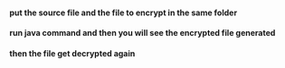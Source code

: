 #### put the source file and the file to encrypt in the same folder

#### run java command and then you will see the encrypted file generated

#### then the file get decrypted again